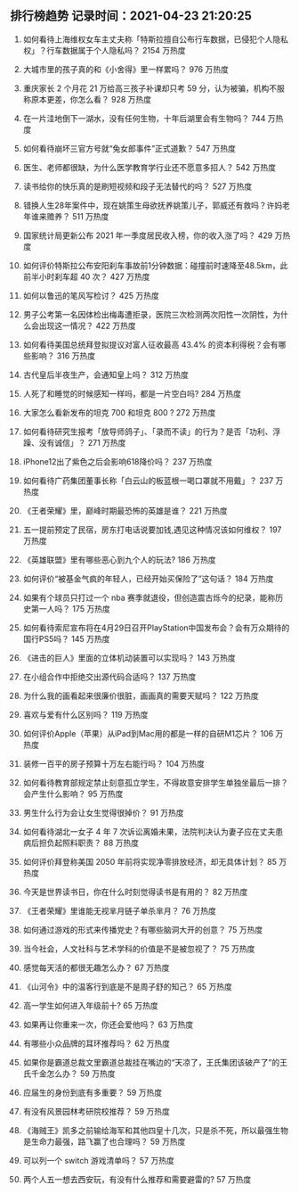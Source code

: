 
## 排行榜趋势 记录时间：2021-04-23 21:20:25
  
  1. 如何看待上海维权女车主丈夫称「特斯拉擅自公布行车数据，已侵犯个人隐私权」？行车数据属于个人隐私吗？ 2154 万热度
    
  2. 大城市里的孩子真的和《小舍得》里一样累吗？ 976 万热度
    
  3. 重庆家长 2 个月花 21 万给高三孩子补课却只考 59 分，认为被骗，机构不服称原本更差，你怎么看？ 928 万热度
    
  4. 在一片洼地倒下一湖水，没有任何生物，十年后湖里会有生物吗？ 744 万热度
    
  5. 如何看待崩坏三官方号就“兔女郎事件”正式道歉？ 547 万热度
    
  6. 医生、老师都很缺，为什么医学教育学行业还不愿意多招人？ 542 万热度
    
  7. 读书给你的快乐真的是刷短视频和段子无法替代的吗？ 527 万热度
    
  8. 错换人生28年案件中，现在姚策生母欲抚养姚策儿子，郭威还有救吗？许妈老年谁来赡养？ 511 万热度
    
  9. 国家统计局更新公布 2021 年一季度居民收入榜，你的收入涨了吗？ 429 万热度
    
  10. 如何评价特斯拉公布安阳刹车事故前1分钟数据：碰撞前时速降至48.5km，此前半小时刹车超 40 次？ 427 万热度
    
  11. 如何以鲁迅的笔风写检讨？ 425 万热度
    
  12. 男子公考第一名因体检出梅毒遭拒录，医院三次检测两次阳性一次阴性，为什么会出现这一情况？ 422 万热度
    
  13. 如何看待美国总统拜登拟提议对富人征收最高 43.4% 的资本利得税？会有哪些影响？ 316 万热度
    
  14. 古代皇后半夜生产，会通知皇上吗？ 312 万热度
    
  15. 人死了和睡觉的时候感知一样吗，都是一片空白吗? 284 万热度
    
  16. 大家怎么看新发布的坦克 700 和坦克 800 ? 272 万热度
    
  17. 如何看待研究生报考「放导师鸽子」、「录而不读」的行为？是否「功利、浮躁、没有诚信」？ 271 万热度
    
  18. iPhone12出了紫色之后会影响618降价吗？ 237 万热度
    
  19. 如何看待广药集团董事长称「白云山的板蓝根一喝口罩就不用戴」？ 237 万热度
    
  20. 《王者荣耀》里，巅峰时期最恐怖的英雄是谁？ 221 万热度
    
  21. 五一提前预定了民宿，房东打电话说要加钱,遇见这种情况该如何维权？ 197 万热度
    
  22. 《英雄联盟》里有哪些恶心到九个人的玩法? 186 万热度
    
  23. 如何评价“被基金气疯的年轻人，已经开始买保险了”这句话？ 184 万热度
    
  24. 如果有个球员只打过一个 nba 赛季就退役，但创造震古烁今的纪录，能称历史第一人吗？ 175 万热度
    
  25. 如何看待索尼宣布将在4月29日召开PlayStation中国发布会？会有万众期待的国行PS5吗？ 145 万热度
    
  26. 《进击的巨人》里面的立体机动装置可以实现吗？ 143 万热度
    
  27. 在小组合作中拒绝交出源代码合适吗？ 137 万热度
    
  28. 为什么我的画看起来很廉价很脏，画画真的需要天赋吗？ 122 万热度
    
  29. 喜欢与爱有什么区别吗？ 119 万热度
    
  30. 如何评价Apple（苹果）从iPad到Mac用的都是一样的自研M1芯片？ 106 万热度
    
  31. 装修一百平的房子预算十万左右能行吗？ 104 万热度
    
  32. 如何看待教育部规定禁止刻意孤立学生，不得故意安排学生单独坐最后一排？会产生什么影响？ 95 万热度
    
  33. 男生什么行为会让女生觉得很掉价？ 91 万热度
    
  34. 如何看待湖北一女子 4 年 7 次诉讼离婚未果，法院判决认为妻子应在丈夫患病后担负起照料职责？ 88 万热度
    
  35. 如何评价拜登称美国 2050 年前将实现净零排放经济，却无具体计划？ 85 万热度
    
  36. 今天是世界读书日，你在什么时刻觉得读书是有用的？ 82 万热度
    
  37. 《王者荣耀》里谁能无视芈月链子单杀芈月？ 76 万热度
    
  38. 如何通过游戏的形式来传播党史？有哪些脑洞大开的创意？ 75 万热度
    
  39. 当今社会，人文社科与艺术学科的价值是不是被忽视了？ 75 万热度
    
  40. 感觉每天活的都很无趣怎么办？ 67 万热度
    
  41. 《山河令》中的温客行到底是不是周子舒的知己？ 65 万热度
    
  42. 高一学生如何进入年级前十? 65 万热度
    
  43. 如果再让你重来一次，你还会爱他吗？ 63 万热度
    
  44. 有哪些小众品牌的耳环推荐吗？ 62 万热度
    
  45. 如果你是霸道总裁文里霸道总裁挂在嘴边的“天凉了，王氏集团该破产了”的王氏千金怎么办？ 59 万热度
    
  46. 应届生的身份到底有多重要？ 59 万热度
    
  47. 有没有风景园林考研院校推荐？ 59 万热度
    
  48. 《海贼王》凯多之前输给海军和其他四皇十几次，只是杀不死，所以最强生物是生命力最强，路飞赢了也合理吗？ 59 万热度
    
  49. 可以列一个 switch 游戏清单吗？ 57 万热度
    
  50. 两个人五一想去西安玩，有没有什么推荐和需要避雷的? 57 万热度
    